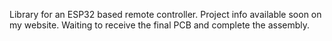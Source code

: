 Library for an ESP32 based remote controller. Project info available soon on my website. Waiting to receive the final PCB and complete the assembly.
